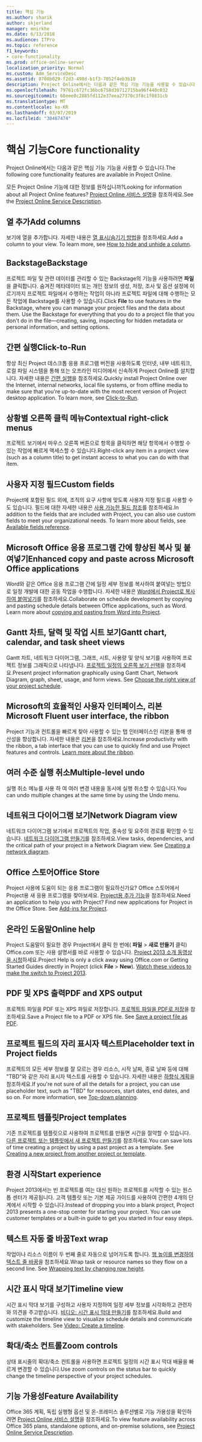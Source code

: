 ```yaml
---
title: 핵심 기능
ms.author: sharik
author: skjerland
manager: mnirkhe
ms.date: 6/13/2018
ms.audience: ITPro
ms.topic: reference
f1_keywords:
- core-functionality
ms.prod: office-online-server
localization_priority: Normal
ms.custom: Adm_ServiceDesc
ms.assetid: 8708b029-f2d3-498d-b1f3-7052f4eb3b18
description: Project Online에서는 다음과 같은 핵심 기능 기능을 사용할 수 있습니다.
ms.openlocfilehash: 79761c672fc36bc6758d30712715ba96f440c032
ms.sourcegitcommit: 68eee0c2885fd112e37eea27370c3f8c1f0831cb
ms.translationtype: MT
ms.contentlocale: ko-KR
ms.lasthandoff: 03/07/2019
ms.locfileid: "30467474"
---
```

# <a name="core-functionality"></a><span data-ttu-id="9b279-103">핵심 기능</span><span class="sxs-lookup"><span data-stu-id="9b279-103">Core functionality</span></span>

<span data-ttu-id="9b279-104">Project Online에서는 다음과 같은 핵심 기능 기능을 사용할 수 있습니다.</span><span class="sxs-lookup"><span data-stu-id="9b279-104">The following core functionality features are available in Project Online.</span></span>
  
<span data-ttu-id="9b279-105">모든 Project Online 기능에 대한 정보를 원하십니까?</span><span class="sxs-lookup"><span data-stu-id="9b279-105">Looking for information about all Project Online features?</span></span> <span data-ttu-id="9b279-106">[Project Online 서비스 설명](project-online-service-description.md)을 참조하세요.</span><span class="sxs-lookup"><span data-stu-id="9b279-106">See the [Project Online Service Description](project-online-service-description.md).</span></span>
  
## <a name="add-columns"></a><span data-ttu-id="9b279-107">열 추가</span><span class="sxs-lookup"><span data-stu-id="9b279-107">Add columns</span></span>
<span data-ttu-id="9b279-108"><a name="bkmk_AddColumns"> </a></span><span class="sxs-lookup"><span data-stu-id="9b279-108"></span></span>

<span data-ttu-id="9b279-p102">보기에 열을 추가합니다. 자세한 내용은 [열 표시/숨기기 방법](https://go.microsoft.com/fwlink/p/?LinkId=271343)을 참조하세요.</span><span class="sxs-lookup"><span data-stu-id="9b279-p102">Add a column to your view. To learn more, see [How to hide and unhide a column](https://go.microsoft.com/fwlink/p/?LinkId=271343).</span></span>
  
## <a name="backstage"></a><span data-ttu-id="9b279-111">Backstage</span><span class="sxs-lookup"><span data-stu-id="9b279-111">Backstage</span></span>
<span data-ttu-id="9b279-112"><a name="bkmk_Backstage"> </a></span><span class="sxs-lookup"><span data-stu-id="9b279-112"></span></span>

<span data-ttu-id="9b279-p103">프로젝트 파일 및 관련 데이터를 관리할 수 있는 Backstage의 기능을 사용하려면 **파일**을 클릭합니다. 숨겨진 메타데이터 또는 개인 정보의 생성, 저장, 조사 및 옵션 설정에 이르기까지 프로젝트 파일에서 수행하는 작업이 아니라 프로젝트 파일에 대해 수행하는 모든 작업에 Backstage를 사용할 수 있습니다.</span><span class="sxs-lookup"><span data-stu-id="9b279-p103">Click **File** to use features in the Backstage, where you can manage your project files and the data about them. Use the Backstage for everything that you do to a project file that you don't do in the file—creating, saving, inspecting for hidden metadata or personal information, and setting options.</span></span> 
  
## <a name="click-to-run"></a><span data-ttu-id="9b279-115">간편 실행</span><span class="sxs-lookup"><span data-stu-id="9b279-115">Click-to-Run</span></span>
<span data-ttu-id="9b279-116"><a name="bkmk_ClicktoRun"> </a></span><span class="sxs-lookup"><span data-stu-id="9b279-116"></span></span>

<span data-ttu-id="9b279-p104">항상 최신 Project 데스크톱 응용 프로그램 버전을 사용하도록 인터넷, 내부 네트워크, 로컬 파일 시스템을 통해 또는 오프라인 미디어에서 신속하게 Project Online를 설치합니다. 자세한 내용은 [간편 실행](https://go.microsoft.com/fwlink/p/?LinkId=271596)을 참조하세요.</span><span class="sxs-lookup"><span data-stu-id="9b279-p104">Quickly install Project Online over the Internet, internal networks, local file systems, or from offline media to make sure that you're up-to-date with the most recent version of Project desktop application. To learn more, see [Click-to-Run](https://go.microsoft.com/fwlink/p/?LinkId=271596).</span></span>
  
## <a name="contextual-right-click-menus"></a><span data-ttu-id="9b279-119">상황별 오른쪽 클릭 메뉴</span><span class="sxs-lookup"><span data-stu-id="9b279-119">Contextual right-click menus</span></span>
<span data-ttu-id="9b279-120"><a name="bkmk_contextual_rightclick_menus_PP"> </a></span><span class="sxs-lookup"><span data-stu-id="9b279-120"></span></span>

<span data-ttu-id="9b279-121">프로젝트 보기에서 마우스 오른쪽 버튼으로 항목을 클릭하면 해당 항목에서 수행할 수 있는 작업에 빠르게 액세스할 수 있습니다.</span><span class="sxs-lookup"><span data-stu-id="9b279-121">Right-click any item in a project view (such as a column title) to get instant access to what you can do with that item.</span></span>
  
## <a name="custom-fields"></a><span data-ttu-id="9b279-122">사용자 지정 필드</span><span class="sxs-lookup"><span data-stu-id="9b279-122">Custom fields</span></span>
<span data-ttu-id="9b279-123"><a name="bkmk_Customfields"> </a></span><span class="sxs-lookup"><span data-stu-id="9b279-123"></span></span>

<span data-ttu-id="9b279-p105">Project에 포함된 필드 외에, 조직의 요구 사항에 맞도록 사용자 지정 필드를 사용할 수도 있습니다. 필드에 대한 자세한 내용은 [사용 가능한 필드 참조](https://support.office.com/en-us/article/Available-fields-reference-615a4563-1cc3-40f4-b66f-1b17e793a460)를 참조하세요.</span><span class="sxs-lookup"><span data-stu-id="9b279-p105">In addition to the fields that are included with Project, you can also use custom fields to meet your organizational needs. To learn more about fields, see [Available fields reference](https://support.office.com/en-us/article/Available-fields-reference-615a4563-1cc3-40f4-b66f-1b17e793a460).</span></span>
  
## <a name="enhanced-copy-and-paste-across-microsoft-office-applications"></a><span data-ttu-id="9b279-126">Microsoft Office 응용 프로그램 간에 향상된 복사 및 붙여넣기</span><span class="sxs-lookup"><span data-stu-id="9b279-126">Enhanced copy and paste across Microsoft Office applications</span></span>
<span data-ttu-id="9b279-127"><a name="bkmk_Enhancedcopypaste"> </a></span><span class="sxs-lookup"><span data-stu-id="9b279-127"></span></span>

<span data-ttu-id="9b279-p106">Word와 같은 Office 응용 프로그램 간에 일정 세부 정보를 복사하여 붙여넣는 방법으로 일정 개발에 대한 공동 작업을 수행합니다. 자세한 내용은 [Word에서 Project로 복사하여 붙여넣기](https://go.microsoft.com/fwlink/p/?LinkId=271330)를 참조하세요.</span><span class="sxs-lookup"><span data-stu-id="9b279-p106">Collaborate on schedule development by copying and pasting schedule details between Office applications, such as Word. Learn more about [copying and pasting from Word into Project](https://go.microsoft.com/fwlink/p/?LinkId=271330).</span></span>
  
## <a name="gantt-chart-calendar-and-task-sheet-views"></a><span data-ttu-id="9b279-130">Gantt 차트, 달력 및 작업 시트 보기</span><span class="sxs-lookup"><span data-stu-id="9b279-130">Gantt chart, calendar, and task sheet views</span></span>
<span data-ttu-id="9b279-131"><a name="bkmk_Ganttchartcalendartasksheetview"> </a></span><span class="sxs-lookup"><span data-stu-id="9b279-131"></span></span>

<span data-ttu-id="9b279-p107">Gantt 차트, 네트워크 다이어그램, 그래프, 시트, 사용량 및 양식 보기를 사용하여 프로젝트 정보를 그래픽으로 나타냅니다. [프로젝트 일정의 오른쪽 보기 선택](https://go.microsoft.com/fwlink/?LinkId=402905)을 참조하세요.</span><span class="sxs-lookup"><span data-stu-id="9b279-p107">Present project information graphically using Gantt Chart, Network Diagram, graph, sheet, usage, and form views. See [Choose the right view of your project schedule](https://go.microsoft.com/fwlink/?LinkId=402905).</span></span>
  
## <a name="microsoft-fluent-user-interface-the-ribbon"></a><span data-ttu-id="9b279-134">Microsoft의 효율적인 사용자 인터페이스, 리본</span><span class="sxs-lookup"><span data-stu-id="9b279-134">Microsoft Fluent user interface, the ribbon</span></span>
<span data-ttu-id="9b279-135"><a name="bkmk_MSFTFluent_UI_PP"> </a></span><span class="sxs-lookup"><span data-stu-id="9b279-135"></span></span>

<span data-ttu-id="9b279-p108">Project 기능과 컨트롤을 빠르게 찾아 사용할 수 있는 탭 인터페이스인 리본을 통해 생산성을 향상합니다. 자세한 내용은 [리본](https://go.microsoft.com/fwlink/p/?LinkId=271325)을 참조하세요.</span><span class="sxs-lookup"><span data-stu-id="9b279-p108">Increase productivity with the ribbon, a tab interface that you can use to quickly find and use Project features and controls. [Learn more about the ribbon](https://go.microsoft.com/fwlink/p/?LinkId=271325).</span></span>
  
## <a name="multiple-level-undo"></a><span data-ttu-id="9b279-138">여러 수준 실행 취소</span><span class="sxs-lookup"><span data-stu-id="9b279-138">Multiple-level undo</span></span>
<span data-ttu-id="9b279-139"><a name="bkmk_Multiplelevelundo"> </a></span><span class="sxs-lookup"><span data-stu-id="9b279-139"></span></span>

<span data-ttu-id="9b279-140">실행 취소 메뉴를 사용 하 여 여러 변경 내용을 동시에 실행 취소할 수 있습니다.</span><span class="sxs-lookup"><span data-stu-id="9b279-140">You can undo multiple changes at the same time by using the Undo menu.</span></span> 
  
## <a name="network-diagram-view"></a><span data-ttu-id="9b279-141">네트워크 다이어그램 보기</span><span class="sxs-lookup"><span data-stu-id="9b279-141">Network Diagram view</span></span>
<span data-ttu-id="9b279-142"><a name="bkmk_Networkdiagramview"> </a></span><span class="sxs-lookup"><span data-stu-id="9b279-142"></span></span>

<span data-ttu-id="9b279-p109">네트워크 다이어그램 보기에서 프로젝트의 작업, 종속성 및 요주의 경로를 확인할 수 있습니다. [네트워크 다이어그램 만들기](https://go.microsoft.com/fwlink/p/?LinkId=271338)를 참조하세요.</span><span class="sxs-lookup"><span data-stu-id="9b279-p109">View tasks, dependencies, and the critical path of your project in a Network Diagram view. See [Creating a network diagram](https://go.microsoft.com/fwlink/p/?LinkId=271338).</span></span>
  
## <a name="office-store"></a><span data-ttu-id="9b279-145">Office 스토어</span><span class="sxs-lookup"><span data-stu-id="9b279-145">Office Store</span></span>
<span data-ttu-id="9b279-146"><a name="bkmk_OfficeStore"> </a></span><span class="sxs-lookup"><span data-stu-id="9b279-146"></span></span>

<span data-ttu-id="9b279-p110">Project 사용에 도움이 되는 응용 프로그램이 필요하신가요? Office 스토어에서 Project용 새 응용 프로그램을 찾아보세요. [Project용 추가 기능](https://go.microsoft.com/fwlink/?LinkId=273883)을 참조하세요.</span><span class="sxs-lookup"><span data-stu-id="9b279-p110">Need an application to help you with Project? Find new applications for Project in the Office Store. See [Add-ins for Project](https://go.microsoft.com/fwlink/?LinkId=273883).</span></span>
  
## <a name="online-help"></a><span data-ttu-id="9b279-150">온라인 도움말</span><span class="sxs-lookup"><span data-stu-id="9b279-150">Online help</span></span>
<span data-ttu-id="9b279-151"><a name="bkmk_Online_help_PP"> </a></span><span class="sxs-lookup"><span data-stu-id="9b279-151"></span></span>

<span data-ttu-id="9b279-p111">Project 도움말이 필요한 경우 Project에서 클릭 한 번에( **파일** \> **새로 만들기** 클릭) Office.com 또는 사용 설명서를 바로 사용할 수 있습니다. [Project 2013 소개 동영상을 시청](https://go.microsoft.com/fwlink/p/?LinkId=271325)하세요.</span><span class="sxs-lookup"><span data-stu-id="9b279-p111">Project Help is only a click away using Office.com or Getting Started Guides directly in Project (click **File** \> **New**). [Watch these videos to make the switch to Project 2013](https://go.microsoft.com/fwlink/p/?LinkId=271325).</span></span>
  
## <a name="pdf-and-xps-output"></a><span data-ttu-id="9b279-154">PDF 및 XPS 출력</span><span class="sxs-lookup"><span data-stu-id="9b279-154">PDF and XPS output</span></span>
<span data-ttu-id="9b279-155"><a name="bkmk_PDFXPSoutput"> </a></span><span class="sxs-lookup"><span data-stu-id="9b279-155"></span></span>

<span data-ttu-id="9b279-p112">프로젝트 파일을 PDF 또는 XPS 파일로 저장합니다. [프로젝트 파일을 PDF로 저장](https://go.microsoft.com/fwlink/p/?LinkId=271350)을 참조하세요.</span><span class="sxs-lookup"><span data-stu-id="9b279-p112">Save a Project file to a PDF or XPS file. See [Save a project file as PDF](https://go.microsoft.com/fwlink/p/?LinkId=271350).</span></span>
  
## <a name="placeholder-text-in-project-fields"></a><span data-ttu-id="9b279-158">프로젝트 필드의 자리 표시자 텍스트</span><span class="sxs-lookup"><span data-stu-id="9b279-158">Placeholder text in Project fields</span></span>
<span data-ttu-id="9b279-159"><a name="bkmk_PlaceholdertextinProjectFields"> </a></span><span class="sxs-lookup"><span data-stu-id="9b279-159"></span></span>

<span data-ttu-id="9b279-p113">프로젝트의 모든 세부 정보를 잘 모르는 경우 리소스, 시작 날짜, 종료 날짜 등에 대해 "TBD"와 같은 자리 표시자 텍스트를 사용할 수 있습니다. 자세한 내용은 [하향식 계획](https://go.microsoft.com/fwlink/p/?LinkId=271333)을 참조하세요.</span><span class="sxs-lookup"><span data-stu-id="9b279-p113">If you're not sure of all the details for a project, you can use placeholder text, such as "TBD" for resources, start dates, end dates, and so on. For more information, see [Top-down planning](https://go.microsoft.com/fwlink/p/?LinkId=271333).</span></span>
  
## <a name="project-templates"></a><span data-ttu-id="9b279-162">프로젝트 템플릿</span><span class="sxs-lookup"><span data-stu-id="9b279-162">Project templates</span></span>
<span data-ttu-id="9b279-163"><a name="bkmk_ProjectTemplates"> </a></span><span class="sxs-lookup"><span data-stu-id="9b279-163"></span></span>

<span data-ttu-id="9b279-p114">기존 프로젝트를 템플릿으로 사용하여 프로젝트를 만들면 시간을 절약할 수 있습니다. [다른 프로젝트 또는 템플릿에서 새 프로젝트 만들기](https://go.microsoft.com/fwlink/p/?LinkId=271328)를 참조하세요.</span><span class="sxs-lookup"><span data-stu-id="9b279-p114">You can save lots of time creating a project by using a past project as a template. See [Creating a new project from another project or template](https://go.microsoft.com/fwlink/p/?LinkId=271328).</span></span>
  
## <a name="start-experience"></a><span data-ttu-id="9b279-166">환경 시작</span><span class="sxs-lookup"><span data-stu-id="9b279-166">Start experience</span></span>
<span data-ttu-id="9b279-167"><a name="bkmk_Startexperience"> </a></span><span class="sxs-lookup"><span data-stu-id="9b279-167"></span></span>

<span data-ttu-id="9b279-p115">Project 2013에서는 빈 프로젝트를 여는 대신 원하는 프로젝트를 시작할 수 있는 원스톱 센터가 제공됩니다. 고객 템플릿 또는 기본 제공 가이드를 사용하여 간편한 4개의 단계에서 시작할 수 있습니다.</span><span class="sxs-lookup"><span data-stu-id="9b279-p115">Instead of dropping you into a blank project, Project 2013 presents a one-stop center for starting your project. You can use customer templates or a built-in guide to get you started in four easy steps.</span></span>
  
## <a name="text-wrap"></a><span data-ttu-id="9b279-170">텍스트 자동 줄 바꿈</span><span class="sxs-lookup"><span data-stu-id="9b279-170">Text wrap</span></span>
<span data-ttu-id="9b279-171"><a name="bkmk_Textwrap"> </a></span><span class="sxs-lookup"><span data-stu-id="9b279-171"></span></span>

<span data-ttu-id="9b279-p116">작업이나 리소스 이름이 두 번째 줄로 자동으로 넘어가도록 합니다. [행 높이를 변경하여 텍스트 줄 바꿈](https://go.microsoft.com/fwlink/p/?LinkId=271344)을 참조하세요.</span><span class="sxs-lookup"><span data-stu-id="9b279-p116">Wrap task or resource names so they flow on a second line. See [Wrapping text by changing row height](https://go.microsoft.com/fwlink/p/?LinkId=271344).</span></span>
  
## <a name="timeline-view"></a><span data-ttu-id="9b279-174">시간 표시 막대 보기</span><span class="sxs-lookup"><span data-stu-id="9b279-174">Timeline view</span></span>
<span data-ttu-id="9b279-175"><a name="bkmk_TimelineView"> </a></span><span class="sxs-lookup"><span data-stu-id="9b279-175"></span></span>

<span data-ttu-id="9b279-p117">시간 표시 막대 보기를 구성하고 사용자 지정하여 일정 세부 정보를 시각화하고 관련자와 의견을 주고받습니다. [비디오: 시간 표시 막대 만들기](https://go.microsoft.com/fwlink/?LinkId=402912)를 참조하세요.</span><span class="sxs-lookup"><span data-stu-id="9b279-p117">Build and customize the timeline view to visualize schedule details and communicate with stakeholders. See [Video: Create a timeline](https://go.microsoft.com/fwlink/?LinkId=402912).</span></span>
  
## <a name="zoom-controls"></a><span data-ttu-id="9b279-178">확대/축소 컨트롤</span><span class="sxs-lookup"><span data-stu-id="9b279-178">Zoom controls</span></span>
<span data-ttu-id="9b279-179"><a name="bkmk_Zoomcontrols"> </a></span><span class="sxs-lookup"><span data-stu-id="9b279-179"></span></span>

<span data-ttu-id="9b279-180">상태 표시줄의 확대/축소 컨트롤을 사용하면 프로젝트 일정의 시간 표시 막대 배율을 빠르게 변경할 수 있습니다.</span><span class="sxs-lookup"><span data-stu-id="9b279-180">Use zoom controls on the status bar to quickly change the timeline perspective of your project schedules.</span></span> 
  
## <a name="feature-availability"></a><span data-ttu-id="9b279-181">기능 가용성</span><span class="sxs-lookup"><span data-stu-id="9b279-181">Feature Availability</span></span>
<span data-ttu-id="9b279-182"><a name="bkmk_Zoomcontrols"> </a></span><span class="sxs-lookup"><span data-stu-id="9b279-182"></span></span>

<span data-ttu-id="9b279-183">Office 365 계획, 독립 실행형 옵션 및 온-프레미스 솔루션별로 기능 가용성을 확인하려면 [Project Online 서비스 설명](project-online-service-description.md)을 참조하세요.</span><span class="sxs-lookup"><span data-stu-id="9b279-183">To view feature availability across Office 365 plans, standalone options, and on-premise solutions, see [Project Online Service Description](project-online-service-description.md).</span></span>
  

